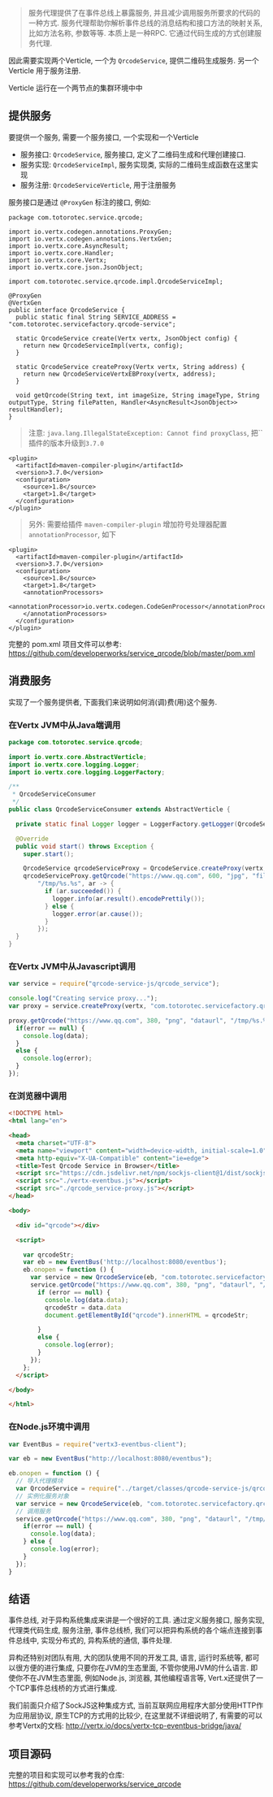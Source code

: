 > 服务代理提供了在事件总线上暴露服务, 并且减少调用服务所要求的代码的一种方式. 服务代理帮助你解析事件总线的消息结构和接口方法的映射关系, 比如方法名称, 参数等等. 本质上是一种RPC. 它通过代码生成的方式创建服务代理.

因此需要实现两个Verticle, 一个为 `QrcodeService`, 提供二维码生成服务. 另一个 Verticle 用于服务注册.

Verticle 运行在一个两节点的集群环境中中

## 提供服务

要提供一个服务, 需要一个服务接口, 一个实现和一个Verticle

- 服务接口: `QrcodeService`, 服务接口, 定义了二维码生成和代理创建接口.
- 服务实现: `QrcodeServiceImpl`, 服务实现类, 实际的二维码生成函数在这里实现
- 服务注册: `QrcodeServiceVerticle`, 用于注册服务

服务接口是通过 `@ProxyGen` 标注的接口, 例如:

```
package com.totorotec.service.qrcode;

import io.vertx.codegen.annotations.ProxyGen;
import io.vertx.codegen.annotations.VertxGen;
import io.vertx.core.AsyncResult;
import io.vertx.core.Handler;
import io.vertx.core.Vertx;
import io.vertx.core.json.JsonObject;

import com.totorotec.service.qrcode.impl.QrcodeServiceImpl;

@ProxyGen
@VertxGen
public interface QrcodeService {
  public static final String SERVICE_ADDRESS = "com.totorotec.servicefactory.qrcode-service";

  static QrcodeService create(Vertx vertx, JsonObject config) {
    return new QrcodeServiceImpl(vertx, config);
  }

  static QrcodeService createProxy(Vertx vertx, String address) {
    return new QrcodeServiceVertxEBProxy(vertx, address);
  }

  void getQrcode(String text, int imageSize, String imageType, String outputType, String filePatten, Handler<AsyncResult<JsonObject>> resultHandler);
}

```

> 注意: `java.lang.IllegalStateException: Cannot find proxyClass`, 把``插件的版本升级到`3.7.0`

```
<plugin>
  <artifactId>maven-compiler-plugin</artifactId>
  <version>3.7.0</version>
  <configuration>
    <source>1.8</source>
    <target>1.8</target>
  </configuration>
</plugin>
```

> 另外: 需要给插件 `maven-compiler-plugin` 增加符号处理器配置 `annotationProcessor`, 如下

```
<plugin>
  <artifactId>maven-compiler-plugin</artifactId>
  <version>3.7.0</version>
  <configuration>
    <source>1.8</source>
    <target>1.8</target>
    <annotationProcessors>
      <annotationProcessor>io.vertx.codegen.CodeGenProcessor</annotationProcessor>
    </annotationProcessors>
  </configuration>
</plugin>
```

完整的 pom.xml 项目文件可以参考: https://github.com/developerworks/service_qrcode/blob/master/pom.xml

## 消费服务

实现了一个服务提供者, 下面我们来说明如何消(调)费(用)这个服务.

### 在Vertx JVM中从Java端调用

```java
package com.totorotec.service.qrcode;

import io.vertx.core.AbstractVerticle;
import io.vertx.core.logging.Logger;
import io.vertx.core.logging.LoggerFactory;

/**
 * QrcodeServiceConsumer
 */
public class QrcodeServiceConsumer extends AbstractVerticle {

  private static final Logger logger = LoggerFactory.getLogger(QrcodeServiceConsumer.class);

  @Override
  public void start() throws Exception {
    super.start();

    QrcodeService qrcodeServiceProxy = QrcodeService.createProxy(vertx, QrcodeService.SERVICE_ADDRESS);
    qrcodeServiceProxy.getQrcode("https://www.qq.com", 600, "jpg", "file",
        "/tmp/%s.%s", ar -> {
          if (ar.succeeded()) {
            logger.info(ar.result().encodePrettily());
          } else {
            logger.error(ar.cause());
          }
        });
  }
}
```

### 在Vertx JVM中从Javascript调用

```js
var service = require("qrcode-service-js/qrcode_service");

console.log("Creating service proxy...");
var proxy = service.createProxy(vertx, "com.totorotec.servicefactory.qrcode-service");

proxy.getQrcode("https://www.qq.com", 380, "png", "dataurl", "/tmp/%s.%s", function (error, data) {
  if(error == null) {
    console.log(data);
  }
  else {
    console.log(error);
  }
});
```

### 在浏览器中调用

```html
<!DOCTYPE html>
<html lang="en">

<head>
  <meta charset="UTF-8">
  <meta name="viewport" content="width=device-width, initial-scale=1.0">
  <meta http-equiv="X-UA-Compatible" content="ie=edge">
  <title>Test Qrcode Service in Browser</title>
  <script src="https://cdn.jsdelivr.net/npm/sockjs-client@1/dist/sockjs.min.js"></script>
  <script src="./vertx-eventbus.js"></script>
  <script src="./qrcode_service-proxy.js"></script>
</head>

<body>

  <div id="qrcode"></div>

  <script>

    var qrcodeStr;
    var eb = new EventBus('http://localhost:8080/eventbus');
    eb.onopen = function () {
      var service = new QrcodeService(eb, "com.totorotec.servicefactory.qrcode-service");
      service.getQrcode("https://www.qq.com", 380, "png", "dataurl", "/tmp/%s.%s", function (error, data) {
        if (error == null) {
          console.log(data.data);
          qrcodeStr = data.data
          document.getElementById("qrcode").innerHTML = qrcodeStr;

        }
        else {
          console.log(error);
        }
      });
    };
  </script>

</body>

</html>

```

### 在Node.js环境中调用

```js
var EventBus = require("vertx3-eventbus-client");

var eb = new EventBus("http://localhost:8080/eventbus");

eb.onopen = function () {
  // 导入代理模块
  var QrcodeService = require("../target/classes/qrcode-service-js/qrcode_service-proxy");
  // 实例化服务对象
  var service = new QrcodeService(eb, "com.totorotec.servicefactory.qrcode-service");
  // 调用服务
  service.getQrcode("https://www.qq.com", 380, "png", "dataurl", "/tmp/%s.%s", function (data, error) {
    if(error == null) {
      console.log(data);
    } else {
      console.log(error);
    }
  });
}

```

## 结语

事件总线, 对于异构系统集成来讲是一个很好的工具. 通过定义服务接口, 服务实现, 代理类代码生成, 服务注册, 事件总线桥, 我们可以把异构系统的各个端点连接到事件总线中, 实现分布式的, 异构系统的通信, 事件处理.

异构还特别对团队有用, 大的团队使用不同的开发工具, 语言, 运行时系统等, 都可以很方便的进行集成, 只要你在JVM的生态里面, 不管你使用JVM的什么语言. 即使你不在JVM生态里面, 例如Node.js, 浏览器, 其他编程语言等, Vert.x还提供了一个TCP事件总线桥的方式进行集成.

我们前面只介绍了SockJS这种集成方式, 当前互联网应用程序大部分使用HTTP作为应用层协议, 原生TCP的方式用的比较少, 在这里就不详细说明了, 有需要的可以参考Vertx的文档: http://vertx.io/docs/vertx-tcp-eventbus-bridge/java/

## 项目源码

完整的项目和实现可以参考我的仓库: https://github.com/developerworks/service_qrcode
